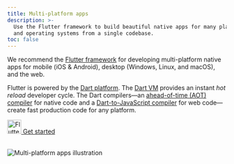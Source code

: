 ```yaml
---
title: Multi-platform apps
description: >-
  Use the Flutter framework to build beautiful native apps for many platforms
  and operating systems from a single codebase.
toc: false
---
```


<div class="side-by-side">
<div class="centered-rows">

We recommend the [Flutter framework][] for developing multi-platform native apps
for mobile (iOS & Android), desktop (Windows, Linux, and macOS), and the web.

Flutter is powered by the [Dart platform][].
The [Dart VM](/overview#platform) provides an instant _hot reload_ developer cycle.
The Dart compilers—an [ahead-of-time (AOT) compiler][] for native code
and a [Dart-to-JavaScript compiler][] for web code—create 
fast production code for any platform.

[Flutter framework]: {{site.flutter}}
[Dart platform]: /overview#platform
[ahead-of-time (AOT) compiler]: /overview#native-platform
[Dart-to-JavaScript compiler]: /overview#web-platform


<p style="margin-block-end: 2rem;">
  <a href="{{site.flutter-docs}}/get-started" class="filled-button">
    <img src="/assets/img/logo/flutter-64.png" width="32px" height="32px" alt="Flutter">
    <span>Get started</span>
  </a>
</p>
</div>

<div class="centered-rows">
  <img src="/assets/img/multiplat.png" alt="Multi-platform apps illustration">
</div>
</div>
